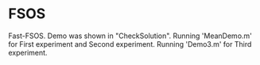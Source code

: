 # FSOS
Fast-FSOS.
Demo was shown in "CheckSolution".
Running 'MeanDemo.m' for First experiment and Second experiment.
Running 'Demo3.m' for Third experiment.
